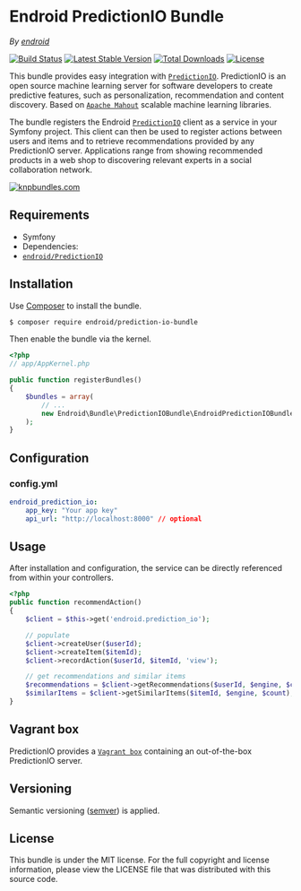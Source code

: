 Endroid PredictionIO Bundle
===========================

*By [endroid](http://endroid.nl/)*

[![Build Status](http://img.shields.io/travis/endroid/EndroidPredictionIOBundle.svg)](http://travis-ci.org/endroid/EndroidPredictionIOBundle)
[![Latest Stable Version](http://img.shields.io/packagist/v/endroid/prediction-io-bundle.svg)](https://packagist.org/packages/endroid/prediction-io-bundle)
[![Total Downloads](http://img.shields.io/packagist/dt/endroid/prediction-io-bundle.svg)](https://packagist.org/packages/endroid/prediction-io-bundle)
[![License](http://img.shields.io/packagist/l/endroid/prediction-io-bundle.svg)](https://packagist.org/packages/endroid/prediction-io-bundle)

This bundle provides easy integration with [`PredictionIO`](http://prediction.io/). PredictionIO is an open source machine
learning server for software developers to create predictive features, such as personalization, recommendation and content
discovery. Based on [`Apache Mahout`](http://mahout.apache.org/) scalable machine learning libraries.

The bundle registers the Endroid [`PredictionIO`](https://github.com/endroid/PredictionIO) client as a service in your
Symfony project. This client can then be used to register actions between users and items and to retrieve recommendations
provided by any PredictionIO server. Applications range from showing recommended products in a web shop to discovering
relevant experts in a social collaboration network.

[![knpbundles.com](http://knpbundles.com/endroid/EndroidPredictionIOBundle/badge-short)](http://knpbundles.com/endroid/EndroidPredictionIOBundle)

## Requirements

* Symfony
* Dependencies:
 * [`endroid/PredictionIO`](https://github.com/endroid/PredictionIO)

## Installation

Use [Composer](https://getcomposer.org/) to install the bundle.

``` bash
$ composer require endroid/prediction-io-bundle
```

Then enable the bundle via the kernel.

``` php
<?php
// app/AppKernel.php

public function registerBundles()
{
    $bundles = array(
        // ...
        new Endroid\Bundle\PredictionIOBundle\EndroidPredictionIOBundle(),
    );
}
```

## Configuration

### config.yml

```yaml
endroid_prediction_io:
    app_key: "Your app key"
    api_url: "http://localhost:8000" // optional
```

## Usage

After installation and configuration, the service can be directly referenced from within your controllers.

```php
<?php
public function recommendAction()
{
    $client = $this->get('endroid.prediction_io');

    // populate
    $client->createUser($userId);
    $client->createItem($itemId);
    $client->recordAction($userId, $itemId, 'view');

    // get recommendations and similar items
    $recommendations = $client->getRecommendations($userId, $engine, $count);
    $similarItems = $client->getSimilarItems($itemId, $engine, $count);
}
```

## Vagrant box

PredictionIO provides a [`Vagrant box`](http://docs.prediction.io/current/installation/install-predictionio-with-virtualbox-vagrant.html)
containing an out-of-the-box PredictionIO server.

## Versioning

Semantic versioning ([semver](http://semver.org/)) is applied.

## License

This bundle is under the MIT license. For the full copyright and license information, please view the LICENSE file that
was distributed with this source code.
